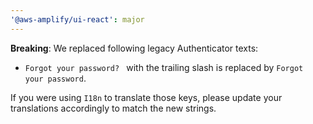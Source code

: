 ```yaml
---
'@aws-amplify/ui-react': major
---
```


**Breaking**: We replaced following legacy Authenticator texts:
- `Forgot your password? ` with the trailing slash is replaced by `Forgot your password`.

If you were using `I18n` to translate those keys, please update your translations accordingly to match the new strings.
